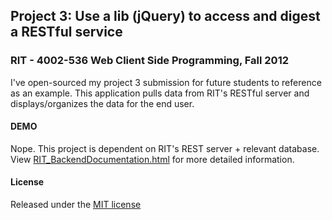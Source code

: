## Project 3: Use a lib (jQuery) to access and digest a RESTful service
### RIT - 4002-536 Web Client Side Programming, Fall 2012

I've open-sourced my project 3 submission for future students to reference as an example. This application pulls data from RIT's RESTful server and displays/organizes the data for the end user.

#### DEMO
Nope. This project is dependent on RIT's REST server + relevant database. View [RIT_BackendDocumentation.html](https://github.com/matthewtraughber/4002-536_project-3/blob/master/RIT_BackendDocumentation.html) for more detailed information.

#### License
Released under the [MIT license](http://opensource.org/licenses/MIT)
